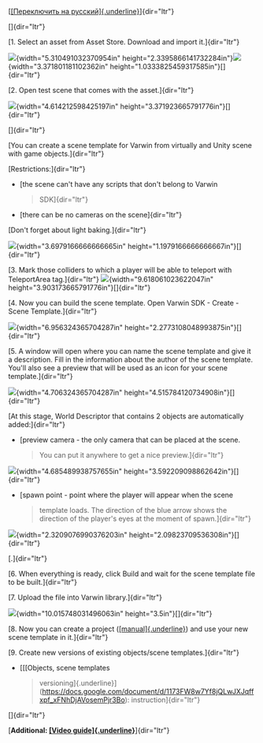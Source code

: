 [[[Переключить на
русский]{.underline}](https://docs.google.com/document/d/1ymOBGuzSWDeqsZWAVpmpa5OjbUcPeKY0vwr_D87WhMQ)]{dir="ltr"}

[]{dir="ltr"}

[1. Select an asset from Asset Store. Download and import
it.]{dir="ltr"}

![](./CreatingscenetemplatesforVarwininUnity//media/image4.png){width="5.310491032370954in"
height="2.3395866141732284in"}![](./CreatingscenetemplatesforVarwininUnity//media/image9.png){width="3.371801181102362in"
height="1.0333825459317585in"}[]{dir="ltr"}

[2. Open test scene that comes with the asset.]{dir="ltr"}

![](./CreatingscenetemplatesforVarwininUnity//media/image8.png){width="4.614212598425197in"
height="3.371923665791776in"}[]{dir="ltr"}

[]{dir="ltr"}

[You can create a scene template for Varwin from virtually and Unity
scene with game objects.]{dir="ltr"}

[Restrictions:]{dir="ltr"}

-   [the scene can't have any scripts that don't belong to Varwin
    > SDK]{dir="ltr"}

-   [there can be no cameras on the scene]{dir="ltr"}

[Don't forget about light baking.]{dir="ltr"}

![](./CreatingscenetemplatesforVarwininUnity//media/image2.png){width="3.6979166666666665in"
height="1.1979166666666667in"}[]{dir="ltr"}

[3. Mark those colliders to which a player will be able to teleport with
TeleportArea tag.]{dir="ltr"}
![](./CreatingscenetemplatesforVarwininUnity//media/image1.png){width="9.618061023622047in"
height="3.903173665791776in"}[]{dir="ltr"}

[4. Now you can build the scene template. Open Varwin SDK - Create -
Scene Template.]{dir="ltr"}

![](./CreatingscenetemplatesforVarwininUnity//media/image3.png){width="6.956324365704287in"
height="2.2773108048993875in"}[]{dir="ltr"}

[5. A window will open where you can name the scene template and give it
a description. Fill in the information about the author of the scene
template. You'll also see a preview that will be used as an icon for
your scene template.]{dir="ltr"}

![](./CreatingscenetemplatesforVarwininUnity//media/image6.png){width="4.706324365704287in"
height="4.515784120734908in"}[]{dir="ltr"}

[At this stage, World Descriptor that contains 2 objects are
automatically added:]{dir="ltr"}

-   [preview camera - the only camera that can be placed at the scene.
    > You can put it anywhere to get a nice preview.]{dir="ltr"}

![](./CreatingscenetemplatesforVarwininUnity//media/image5.png){width="4.685489938757655in"
height="3.592209098862642in"}[]{dir="ltr"}

-   [spawn point - point where the player will appear when the scene
    > template loads. The direction of the blue arrow shows the
    > direction of the player's eyes at the moment of spawn.]{dir="ltr"}

![](./CreatingscenetemplatesforVarwininUnity//media/image10.png){width="2.3209076990376203in"
height="2.09823709536308in"}[]{dir="ltr"}

[.]{dir="ltr"}

[6. When everything is ready, click Build and wait for the scene
template file to be built.]{dir="ltr"}

[7. Upload the file into Varwin library.]{dir="ltr"}

![](./CreatingscenetemplatesforVarwininUnity//media/image7.png){width="10.015748031496063in"
height="3.5in"}[]{dir="ltr"}

[8. Now you can create a project
([[manual]{.underline}](https://drive.google.com/open?id=1ji8IlKHhGR5aJDMzmPGu1I-DVEx0i7xq8PQAft2oDqo))
and use your new scene template in it.]{dir="ltr"}

[9. Create new versions of existing objects/scene templates.]{dir="ltr"}

-   [[[Objects, scene templates
    > versioning]{.underline}](https://docs.google.com/document/d/1173FW8w7Yf8jQLwJXJqffxpf_xFNhDjAVosemPjr3Bo):
    > instruction]{dir="ltr"}

[]{dir="ltr"}

[**Additional: [[Video
guide]{.underline}](https://www.youtube.com/watch?v=o1Gtf1KcnG4&list=PLz2Z4tRuWcpWOhy-z19iBZurvaW95FXcD&index=6&t=0s)**]{dir="ltr"}
